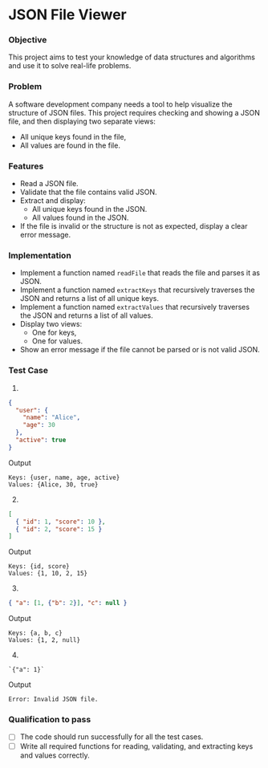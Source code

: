 # JSON File Viewer

### Objective
This project aims to test your knowledge of data structures and algorithms and use it to solve real-life problems.

### Problem
A software development company needs a tool to help visualize the structure of JSON files. This project requires checking and showing a JSON file, and then displaying two separate views:
- All unique keys found in the file,
- All values are found in the file.

### Features

- Read a JSON file.
- Validate that the file contains valid JSON.
- Extract and display:
  - All unique keys found in the JSON.
  - All values found in the JSON.
- If the file is invalid or the structure is not as expected, display a clear error message.

### Implementation

* Implement a function named `readFile` that reads the file and parses it as JSON.
* Implement a function named `extractKeys` that recursively traverses the JSON and returns a list of all unique keys.
* Implement a function named `extractValues` that recursively traverses the JSON and returns a list of all values.
* Display two views:
  - One for keys,
  - One for values.
* Show an error message if the file cannot be parsed or is not valid JSON.

### Test Case

1.
```json
{
  "user": {
    "name": "Alice",
    "age": 30
  },
  "active": true
}
```
Output
```
Keys: {user, name, age, active}
Values: {Alice, 30, true}
```

2.
```json
[
  { "id": 1, "score": 10 },
  { "id": 2, "score": 15 }
]
```
Output
```
Keys: {id, score}
Values: {1, 10, 2, 15}
```

3.
```json
{ "a": [1, {"b": 2}], "c": null }
```
Output
```
Keys: {a, b, c}
Values: {1, 2, null}
```

4.
```
`{"a": 1}`
```
Output
```
Error: Invalid JSON file.
```

### Qualification to pass
- [ ] The code should run successfully for all the test cases.
- [ ] Write all required functions for reading, validating, and extracting keys and values correctly.
